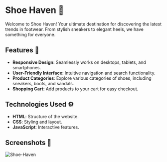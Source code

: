 # Shoe Haven 👟

Welcome to Shoe Haven! Your ultimate destination for discovering the latest trends in footwear. From stylish sneakers to elegant heels, we have something for everyone.

## Features 🌟

- **Responsive Design**: Seamlessly works on desktops, tablets, and smartphones.
- **User-Friendly Interface**: Intuitive navigation and search functionality.
- **Product Categories**: Explore various categories of shoes, including sneakers, boots, and sandals.
- **Shopping Cart**: Add products to your cart for easy checkout.


## Technologies Used ⚙️

- **HTML**: Structure of the website.
- **CSS**: Styling and layout.
- **JavaScript**: Interactive features.

## Screenshots 📸

![Shoe-Haven](https://github.com/user-attachments/assets/b76d40dc-f0e9-481d-9ae5-0f15208db1a1)




